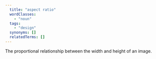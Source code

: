 ```yaml
---
  title: "aspect ratio"
  wordClasses:
    - "noun"
  tags:
    - "design"
  synonyms: []
  relatedTerms: []
---
```

The proportional relationship between the width and height of an image.
